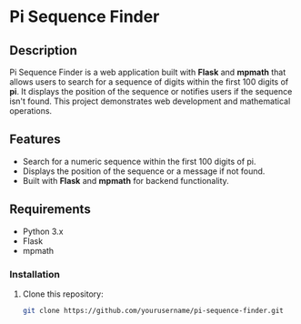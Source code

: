 # Pi Sequence Finder

## Description

Pi Sequence Finder is a web application built with **Flask** and **mpmath** that allows users to search for a sequence of digits within the first 100 digits of **pi**. It displays the position of the sequence or notifies users if the sequence isn't found. This project demonstrates web development and mathematical operations.

## Features

- Search for a numeric sequence within the first 100 digits of pi.
- Displays the position of the sequence or a message if not found.
- Built with **Flask** and **mpmath** for backend functionality.

## Requirements

- Python 3.x
- Flask
- mpmath

### Installation

1. Clone this repository:
   ```bash
   git clone https://github.com/yourusername/pi-sequence-finder.git

